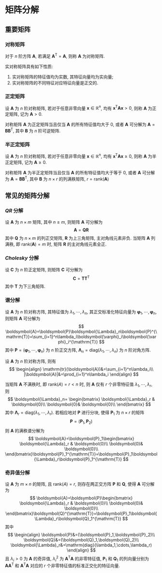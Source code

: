 # 矩阵分解

## 重要矩阵

### 对称矩阵

对于 $n$ 阶方阵 $\boldsymbol{A}$, 若满足 $\boldsymbol{A}^{\mathrm{T}}=\boldsymbol{A}$, 则称 $\boldsymbol{A}$ 为对称矩阵.

实对称矩阵具有如下性质:

1. 实对称矩阵的特征值均为实数, 其特征向量均为实向量;
2. 实对称矩阵的不同特征对应特征向量是正交的.

### 正定矩阵

设 $\boldsymbol{A}$ 为 $n$ 阶对称矩阵, 若对于任意非零向量 $\boldsymbol{x}\in\mathbb{R}^n$, 均有 $\boldsymbol{x}^{\mathrm{T}}\boldsymbol{A}\boldsymbol{x}>0$, 则称 $\boldsymbol{A}$ 为正定矩阵, 记为 $\boldsymbol{A}>0$.

对称矩阵 $\boldsymbol{A}$ 为正定矩阵当且仅当 $\boldsymbol{A}$ 的所有特征值均大于 $0$, 或者 $\boldsymbol{A}$ 可分解为 $\boldsymbol{A}=\boldsymbol{B}\boldsymbol{B}^{\mathrm{T}}$, 其中 $\boldsymbol{B}$ 为 $n$ 阶可逆矩阵.

### 半正定矩阵

设 $\boldsymbol{A}$ 为 $n$ 阶对称矩阵, 若对于任意非零向量 $\boldsymbol{x}\in\mathbb{R}^n$, 均有 $\boldsymbol{x}^{\mathrm{T}}\boldsymbol{A}\boldsymbol{x}\ge0$, 则称 $\boldsymbol{A}$ 为半正定矩阵, 记为 $\boldsymbol{A}\ge0$.

对称矩阵 $\boldsymbol{A}$ 为半正定矩阵当且仅当 $\boldsymbol{A}$ 的所有特征值均大于等于 $0$, 或者 $\boldsymbol{A}$ 可分解为 $\boldsymbol{A}=\boldsymbol{B}\boldsymbol{B}^{\mathrm{T}}$, 其中 $\boldsymbol{B}$ 为 $n\times r$ 的列满秩矩阵, $r=\mathrm{rank}(\boldsymbol{A})$

## 常见的矩阵分解

### $QR$ 分解

设 $\boldsymbol{A}$ 为 $n\times m$ 矩阵, 其中 $n\ge m$, 则矩阵 $\boldsymbol{A}$ 可分解为
$$
\boldsymbol{A}=\boldsymbol{Q}\boldsymbol{R}
$$
其中 $\boldsymbol{Q}$ 为 $n\times m$ 的列正交矩阵, $\boldsymbol{R}$ 为上三角矩阵, 主对角线元素非负. 当矩阵 $\boldsymbol{A}$ 列满秩, 即 $\mathrm{rank}(\boldsymbol{A})=m$ 时, 矩阵 $\boldsymbol{R}$ 的主对角线元素全正.

### $Cholesky$ 分解

设 $\boldsymbol{C}$ 为 $n$ 阶正定矩阵, 则矩阵 $\boldsymbol{C}$ 可分解为
$$
\boldsymbol{C}=\boldsymbol{T}\boldsymbol{T}^{\mathrm{T}}
$$
其中 $\boldsymbol{T}$ 为下三角矩阵.

### 谱分解

设 $\boldsymbol{A}$ 为 $n$ 阶对称方阵, 其特征值为 $\lambda_1,\cdots,\lambda_n$, 其正交标准化特征向量为 $\boldsymbol{\varphi}_1,\cdots,\boldsymbol{\varphi}_n$, 则矩阵 $\boldsymbol{A}$ 可分解为
$$
\boldsymbol{A}=\boldsymbol{P}\boldsymbol{\Lambda}_n\boldsymbol{P}^{\mathrm{T}}=\sum_{i=1}^n\lambda_i\boldsymbol{\varphi}_i\boldsymbol{\varphi}_i^{\mathrm{T}}
$$
其中 $\boldsymbol{P}=(\boldsymbol{\varphi}_1,\cdots,\boldsymbol{\varphi}_n)$ 为 $n$ 阶正交方阵, $\boldsymbol{\Lambda}_n=\mathrm{diag}(\lambda_1,\cdots,\lambda_n)$ 为 $n$ 阶对角方阵.

设 $\boldsymbol{A}$ 为 $n$ 阶对称方阵, 则有
$$
\begin{align}
\mathrm{tr}(\boldsymbol{A})&=\sum_{i=1}^n\lambda_i\\
|\boldsymbol{A}|&=\prod_{i=1}^n\lambda_i
\end{align}
$$

当矩阵 $\boldsymbol{A}$ 不满秩时, 即 $\mathrm{rank}(A)=r<n$ 时, 则 $\boldsymbol{A}$ 仅有 $r$ 个非零特征值 $\lambda_1,\cdots,\lambda_r$, 则
$$
\boldsymbol{\Lambda}_n=
\begin{bmatrix}
\boldsymbol{\Lambda}_r & \boldsymbol{0}\\
\boldsymbol{0}& \boldsymbol{0}\\
\end{bmatrix}
$$
其中 $\boldsymbol{\Lambda}_r=\mathrm{diag}(\lambda_1,\cdots,\lambda_r)$. 若相应地对 $\boldsymbol{P}$ 进行分块, 使得 $\boldsymbol{P}_1$ 为 $n\times r$ 的矩阵
$$
\boldsymbol{P}=(\boldsymbol{P}_1,\boldsymbol{P}_2)
$$
则 $\boldsymbol{A}$ 的满秩谱分解为
$$
\boldsymbol{A}=\boldsymbol{P}_1\begin{bmatrix}
\boldsymbol{\Lambda}_r & \boldsymbol{0}\\
\boldsymbol{0}& \boldsymbol{0}\\
\end{bmatrix}\boldsymbol{P}_1^{\mathrm{T}}=\boldsymbol{P}_1\boldsymbol{\Lambda}_r\boldsymbol{P}_1^{\mathrm{T}}
$$

### 奇异值分解

设 $\boldsymbol{A}$ 为 $m\times n$ 的矩阵, 且 $\mathrm{rank}(A)=r$, 则存在两正交方阵 $\boldsymbol{P}$ 和 $\boldsymbol{Q}$, 使得 $\boldsymbol{A}$ 可分解为
$$
\boldsymbol{A}=\boldsymbol{P}\begin{bmatrix}
\boldsymbol{\Lambda}_r & \boldsymbol{0}\\
\boldsymbol{0}& \boldsymbol{0}\\
\end{bmatrix}\boldsymbol{Q}^{\mathrm{T}}=\boldsymbol{P}_1\boldsymbol{\Lambda}_r\boldsymbol{Q}_1^{\mathrm{T}}
$$
其中
$$
\begin{align}
\boldsymbol{P}&=(\boldsymbol{P}_1,\boldsymbol{P}_2)\\
\boldsymbol{Q}&=(\boldsymbol{Q}_1,\boldsymbol{Q}_2)\\
\boldsymbol{\Lambda}_r&=\mathrm{diag}(\lambda_1,\cdots,\lambda_r)
\end{align}
$$
且 $\lambda_i>0$ 为 $\boldsymbol{A}$ 的奇异值, $\lambda_i^2$ 为 $\boldsymbol{A}^{\mathrm{T}}\boldsymbol{A}$ 的非零特征值, $\boldsymbol{P}_1$ 和 $\boldsymbol{Q}_1$ 的列向量分别为 $\boldsymbol{A}\boldsymbol{A}^{\mathrm{T}}$ 和 $\boldsymbol{A}^{\mathrm{T}}\boldsymbol{A}$ 对应的 $r$ 个非零特征值的标准正交化的特征向量.
